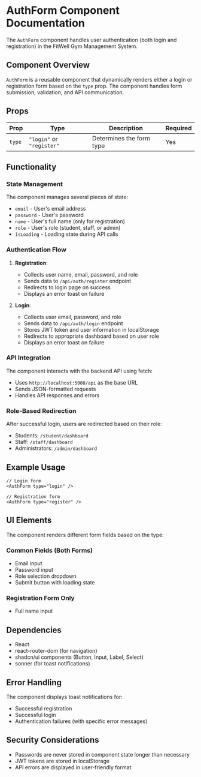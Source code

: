 
# AuthForm Component Documentation

The `AuthForm` component handles user authentication (both login and registration) in the FitWell Gym Management System.

## Component Overview

`AuthForm` is a reusable component that dynamically renders either a login or registration form based on the `type` prop. The component handles form submission, validation, and API communication.

## Props

| Prop | Type | Description | Required |
|------|------|-------------|----------|
| `type` | `"login"` or `"register"` | Determines the form type | Yes |

## Functionality

### State Management

The component manages several pieces of state:
- `email` - User's email address
- `password` - User's password
- `name` - User's full name (only for registration)
- `role` - User's role (student, staff, or admin)
- `isLoading` - Loading state during API calls

### Authentication Flow

1. **Registration**:
   - Collects user name, email, password, and role
   - Sends data to `/api/auth/register` endpoint
   - Redirects to login page on success
   - Displays an error toast on failure

2. **Login**:
   - Collects user email, password, and role
   - Sends data to `/api/auth/login` endpoint
   - Stores JWT token and user information in localStorage
   - Redirects to appropriate dashboard based on user role
   - Displays an error toast on failure

### API Integration

The component interacts with the backend API using fetch:
- Uses `http://localhost:5000/api` as the base URL
- Sends JSON-formatted requests
- Handles API responses and errors

### Role-Based Redirection

After successful login, users are redirected based on their role:
- Students: `/student/dashboard`
- Staff: `/staff/dashboard`
- Administrators: `/admin/dashboard`

## Example Usage

```tsx
// Login form
<AuthForm type="login" />

// Registration form
<AuthForm type="register" />
```

## UI Elements

The component renders different form fields based on the type:

### Common Fields (Both Forms)
- Email input
- Password input
- Role selection dropdown
- Submit button with loading state

### Registration Form Only
- Full name input

## Dependencies

- React
- react-router-dom (for navigation)
- shadcn/ui components (Button, Input, Label, Select)
- sonner (for toast notifications)

## Error Handling

The component displays toast notifications for:
- Successful registration
- Successful login
- Authentication failures (with specific error messages)

## Security Considerations

- Passwords are never stored in component state longer than necessary
- JWT tokens are stored in localStorage
- API errors are displayed in user-friendly format
